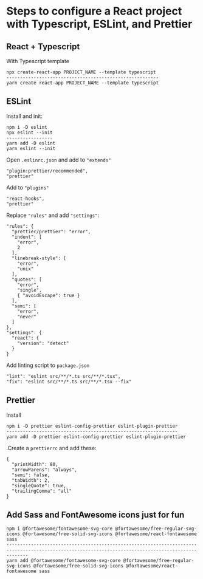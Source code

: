 # Steps to configure a React project with Typescript, ESLint, and Prettier

## React + Typescript

With Typescript template

```
npx create-react-app PROJECT_NAME --template typescript
--------------------------------------------------------
yarn create react-app PROJECT_NAME --template typescript
```

## ESLint

Install and init:

```
npm i -D eslint
npx eslint --init
-----------------
yarn add -D eslint
yarn eslint --init
```

Open `.eslinrc.json` and add to `"extends"`

```
"plugin:prettier/recommended",
"prettier"
```

Add to `"plugins"`

```
"react-hooks",
"prettier"
```

Replace `"rules"` and add `"settings"`:

```
"rules": {
  "prettier/prettier": "error",
  "indent": [
    "error",
    2
  ],
  "linebreak-style": [
    "error",
    "unix"
  ],
  "quotes": [
    "error",
    "single",
    { "avoidEscape": true }
  ],
  "semi": [
    "error",
    "never"
  ]
},
"settings": {
  "react": {
    "version": "detect"
  }
}
```

Add linting script to `package.json`

```
"lint": "eslint src/**/*.ts src/**/*.tsx",
"fix": "eslint src/**/*.ts src/**/*.tsx --fix"
```

## Prettier

Install

```
npm i -D prettier eslint-config-prettier eslint-plugin-prettier
---------------------------------------------------------------
yarn add -D prettier eslint-config-prettier eslint-plugin-prettier
```

.Create a `prettierrc` and add these:

```
{
  "printWidth": 80,
  "arrowParens": "always",
  "semi": false,
  "tabWidth": 2,
  "singleQuote": true,
  "trailingComma": "all"
}
```

## Add Sass and FontAwesome icons just for fun

```
npm i @fortawesome/fontawesome-svg-core @fortawesome/free-regular-svg-icons @fortawesome/free-solid-svg-icons @fortawesome/react-fontawesome sass
----------------------------------------------------------------------------------------------------------------------------------------------------
yarn add @fortawesome/fontawesome-svg-core @fortawesome/free-regular-svg-icons @fortawesome/free-solid-svg-icons @fortawesome/react-fontawesome sass
```
